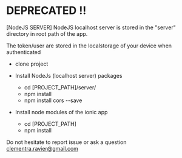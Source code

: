 # DEPRECATED !!

[NodeJS SERVER]
NodeJS localhost server is stored in the "server" directory in root path of the app.

The token/user are stored in the localstorage of your device when authenticated

* clone project
* Install NodeJs (localhost server) packages
  * cd [PROJECT_PATH]/server/
  * npm install
  * npm install cors --save

* Install node modules of the ionic app
  * cd [PROJECT_PATH]
  * npm install
  
  
Do not hesitate to report issue or ask a question
clementra.ravier@gmail.com
